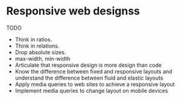 # Responsive web designss

TODO

- Think in ratios.
- Think in relations.
- Drop absolute sizes.
- max-width, min-width
- Articulate that responsive design is more design than code
- Know the difference between fixed and responsive layouts and understand the difference between fluid and elastic layouts
- Apply media queries to web sites to achieve a responsive layout
- Implement media queries to change layout on mobile devices
